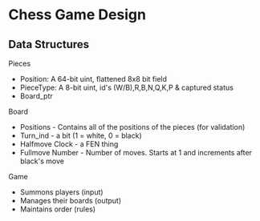 # Chess Game Design
## Data Structures

Pieces
- Position: A 64-bit uint, flattened 8x8 bit field
- PieceType: A 8-bit uint, id's (W/B),R,B,N,Q,K,P & captured status
- Board_ptr

Board
- Positions - Contains all of the positions of the pieces (for validation)
- Turn_ind - a bit (1 = white, 0 = black)
- Halfmove Clock - a FEN thing
- Fullmove Number - Number of moves. Starts at 1 and increments after black's move
    
Game
- Summons players (input)
- Manages their boards (output)
- Maintains order (rules)
    
    
